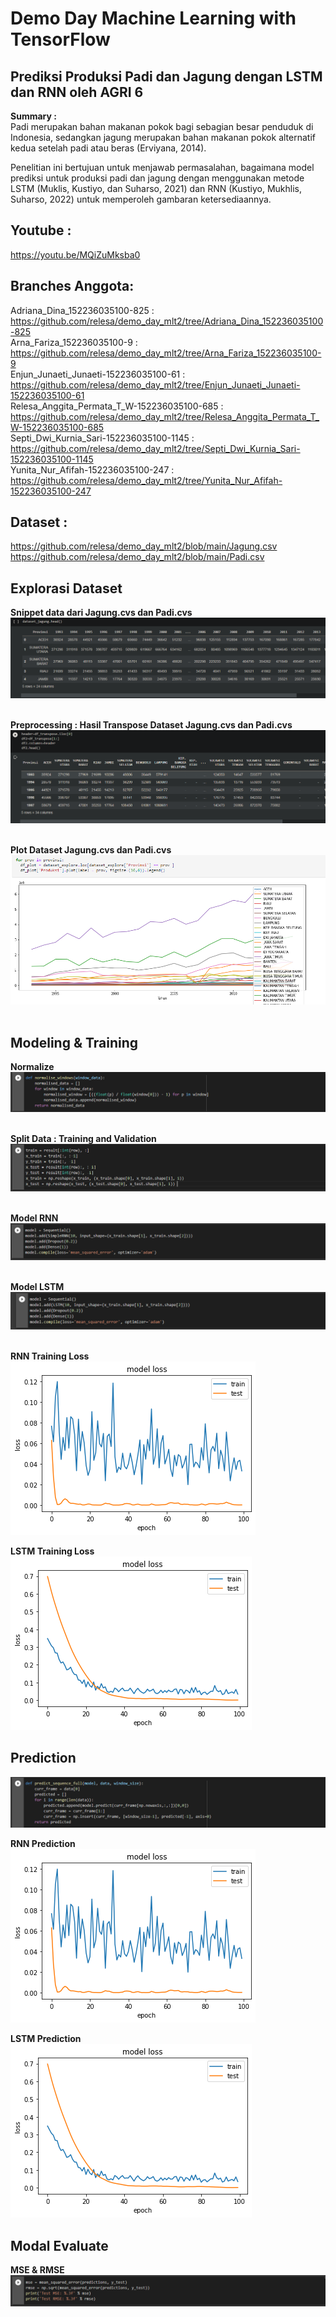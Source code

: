 # Demo Day Machine Learning with TensorFlow  
## Prediksi Produksi Padi dan Jagung dengan LSTM dan RNN oleh AGRI 6
**Summary :**   
Padi merupakan bahan makanan pokok bagi sebagian besar penduduk di Indonesia, sedangkan jagung merupakan bahan makanan pokok alternatif kedua setelah padi  atau beras (Erviyana, 2014).  

Penelitian ini bertujuan untuk menjawab permasalahan, bagaimana model prediksi untuk produksi padi dan jagung dengan menggunakan metode LSTM (Muklis, Kustiyo, dan Suharso, 2021) dan RNN (Kustiyo, Mukhlis, Suharso, 2022) untuk memperoleh gambaran ketersediaannya.

## Youtube :
https://youtu.be/MQiZuMksba0

## Branches Anggota:
Adriana_Dina_152236035100-825 : https://github.com/relesa/demo_day_mlt2/tree/Adriana_Dina_152236035100-825  
Arna_Fariza_152236035100-9 : https://github.com/relesa/demo_day_mlt2/tree/Arna_Fariza_152236035100-9  
Enjun_Junaeti_Junaeti-152236035100-61 : https://github.com/relesa/demo_day_mlt2/tree/Enjun_Junaeti_Junaeti-152236035100-61  
Relesa_Anggita_Permata_T_W-152236035100-685 : https://github.com/relesa/demo_day_mlt2/tree/Relesa_Anggita_Permata_T_W-152236035100-685  
Septi_Dwi_Kurnia_Sari-152236035100-1145 : https://github.com/relesa/demo_day_mlt2/tree/Septi_Dwi_Kurnia_Sari-152236035100-1145  
Yunita_Nur_Afifah-152236035100-247 : https://github.com/relesa/demo_day_mlt2/tree/Yunita_Nur_Afifah-152236035100-247  

## Dataset : 
https://github.com/relesa/demo_day_mlt2/blob/main/Jagung.csv 
https://github.com/relesa/demo_day_mlt2/blob/main/Padi.csv 

## Explorasi Dataset
**Snippet data dari Jagung.cvs dan Padi.cvs**
&nbsp;
![alt text](https://github.com/relesa/demo_day_mlt2/blob/Resources/dataset_head.PNG)
&nbsp;

**Preprocessing : Hasil Transpose Dataset Jagung.cvs dan Padi.cvs**
&nbsp;
![alt text](https://github.com/relesa/demo_day_mlt2/blob/Resources/dataset_transpose.PNG)
&nbsp;

**Plot Dataset Jagung.cvs dan Padi.cvs**
&nbsp;
![alt text](https://github.com/relesa/demo_day_mlt2/blob/Resources/prov_code.PNG)
&nbsp;

## Modeling & Training
**Normalize**
&nbsp;
![alt text](https://github.com/relesa/demo_day_mlt2/blob/Resources/normalize.PNG)
&nbsp;

**Split Data : Training and Validation**
&nbsp;
![alt text](https://github.com/relesa/demo_day_mlt2/blob/Resources/split.PNG)
&nbsp;

**Model RNN**
&nbsp;
![alt text](https://github.com/relesa/demo_day_mlt2/blob/Resources/rnn.PNG)
&nbsp;

**Model LSTM**
![alt text](https://github.com/relesa/demo_day_mlt2/blob/Resources/lstm.PNG)
&nbsp;

**RNN Training Loss**
&nbsp;\
![alt text](https://github.com/relesa/demo_day_mlt2/blob/Resources/loss_rnn.png)
&nbsp;

**LSTM Training Loss**
&nbsp;\
![alt text](https://github.com/relesa/demo_day_mlt2/blob/Resources/loss_lstm.png)
&nbsp;

## Prediction
![alt text](https://github.com/relesa/demo_day_mlt2/blob/Resources/predict.PNG)

**RNN Prediction**
&nbsp;\
![alt text](https://github.com/relesa/demo_day_mlt2/blob/Resources/loss_rnn.png)
&nbsp;

**LSTM Prediction**
&nbsp;\
![alt text](https://github.com/relesa/demo_day_mlt2/blob/Resources/loss_lstm.png)
&nbsp;

## Modal Evaluate
**MSE & RMSE**
&nbsp;\
![alt text](https://github.com/relesa/demo_day_mlt2/blob/Resources/mse_rmse.PNG)
&nbsp;
